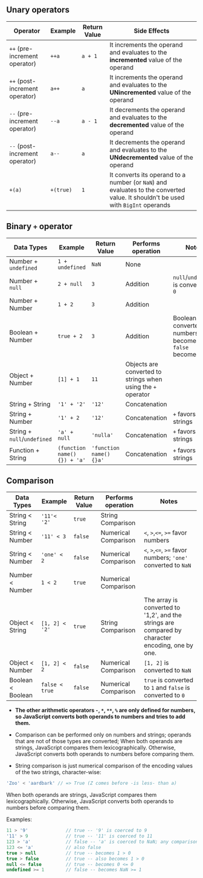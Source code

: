 ## Unary operators

| Operator | Example | Return Value | Side Effects |
| --- | --- | --- | --- |
| `++` (pre-increment operator) | `++a` | `a + 1` | It increments the operand and evaluates to the **incremented** value of the operand |
| `++` (post-increment operator) | `a++` | `a` | It increments the operand and evaluates to the **UNincremented** value of the operand |
| `--` (pre-increment operator) | `--a` | `a - 1` | It decrements the operand and evaluates to the **decremented** value of the operand |
| `--` (post-increment operator) | `a--` | `a` | It decrements the operand and evaluates to the **UNdecremented** value of the operand |
| `+(a)`  | `+(true)` | `1` | It converts its operand to a number (or `NaN`) and evaluates to the converted value. It shouldn't be used with `BigInt` operands |

## Binary `+` operator

| Data Types      | Example  | Return Value | Performs operation | Notes                              |
|-----------------|-------------|--------------|--------------------|------------------------------------|
| Number + `undefined` | `1 + undefined`     | `NaN`          | None           |                                    |
| Number + `null` | `2 + null`   | `3`       | Addition      | `null`/`undefined` is converted to `0`                 |
| Number + Number | `1 + 2`     | `3`          | Addition           |                                    |
| Boolean + Number | `true + 2` | `3`          | Addition           | Booleans are converted to numbers: `true` becomes `1`, `false` becomes `0`.  |
| Object + Number | `[1] + 1`     | `11`          | Objects are converted to strings when using the  `+` operator      |                                    |
| String + String | `'1' + '2'` | `'12'`       | Concatenation      |                                    |
| String + Number | `'1' + 2`   | `'12'`       | Concatenation      | `+` favors strings                 |
| String + `null`/`undefined` | `'a' + null`   | `'nulla'`       | Concatenation      | `+` favors strings                 |
| Function + String | `(function name() {}) + 'a'`   | `'function name() {}a'`       | Concatenation      | `+` favors strings                 |

## Comparison

| Data Types      | Example  | Return Value | Performs operation | Notes                              |
|-----------------|-------------|--------------|--------------------|------------------------------------|
| String < String | `'11'< '2'` | `true`       | String Comparison  |                                    |
| String < Number | `'11' < 3`  | `false`      | Numerical Comparison | `<`, `>`,`<=`, `>=` favor numbers  |
| String < Number | `'one' < 2` | `false`      | Numerical Comparison | `<`, `>`,`<=`, `>=` favor numbers; `'one'` converted to `NaN`         |
| Number < Number | `1 < 2`     | `true`       | Numerical Comparison |                                    |
| Object < String | `[1, 2] < '2'` | `true`      | String Comparison  |  The array is converted to '1,2', and the strings are compared by character encoding, one by one. |
| Object < Number | `[1, 2] < 2` | `false`       | Numerical Comparison  | `[1, 2]` is converted to `NaN`                                    |
| Boolean < Boolean | `false < true` | `false`       | Numerical Comparison  | `true` is converted to `1` and `false` is converted to `0`                                  |

- **The other arithmetic operators `-`, `*`, `**`, `%` are only defined for numbers, so JavaScript converts both operands to numbers and tries to add them.**

- Comparison can be performed only on numbers and strings; operands that are not of those types are converted;
When both operands are strings, JavaScript compares them lexicographically. Otherwise, JavaScript converts both operands to numbers before comparing them.

- String comparison is just numerical comparison of the encoding values of the two strings, character-wise:
```js
'Zoo' < 'aardbark' // => True (Z comes before -is less- than a)
```
When both operands are strings, JavaScript compares them lexicographically. Otherwise, JavaScript converts both operands to numbers before comparing them.

Examples:

```js
11 > '9'              // true -- '9' is coerced to 9
'11' > 9              // true -- '11' is coerced to 11
123 > 'a'             // false -- 'a' is coerced to NaN; any comparison with NaN is false
123 <= 'a'            // also false
true > null           // true -- becomes 1 > 0
true > false          // true -- also becomes 1 > 0
null <= false         // true -- becomes 0 <= 0
undefined >= 1        // false -- becomes NaN >= 1
```

